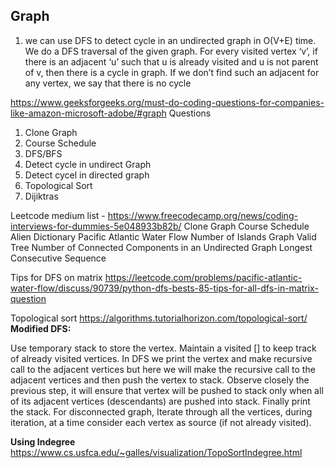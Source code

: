 ## Graph


1. we can use DFS to detect cycle in an undirected graph in O(V+E) time. 
We do a DFS traversal of the given graph. For every visited vertex ‘v’, 
if there is an adjacent ‘u’ such that u is already visited and u is not parent of v, then there is a cycle in graph. 
If we don’t find such an adjacent for any vertex, we say that there is no cycle


https://www.geeksforgeeks.org/must-do-coding-questions-for-companies-like-amazon-microsoft-adobe/#graph
Questions
1. Clone Graph
2. Course Schedule
3. DFS/BFS
4. Detect cycle in undirect Graph
5. Detect cycel in directed graph
6. Topological Sort
7. Dijiktras 

Leetcode medium list - https://www.freecodecamp.org/news/coding-interviews-for-dummies-5e048933b82b/
Clone Graph
Course Schedule
Alien Dictionary
Pacific Atlantic Water Flow
Number of Islands
Graph Valid Tree
Number of Connected Components in an Undirected Graph
Longest Consecutive Sequence

Tips for DFS on matrix
https://leetcode.com/problems/pacific-atlantic-water-flow/discuss/90739/python-dfs-bests-85-tips-for-all-dfs-in-matrix-question

Topological sort
https://algorithms.tutorialhorizon.com/topological-sort/
**Modified DFS:**

Use temporary stack to store the vertex.
Maintain a visited [] to keep track of already visited vertices.
In DFS we print the vertex and make recursive call to the adjacent vertices but here we will make the recursive call to the adjacent vertices and then push the vertex to stack.
Observe closely the previous step, it will ensure that vertex will be pushed to stack only when all of its adjacent vertices (descendants) are pushed into stack.
Finally print the stack.
For disconnected graph, Iterate through all the vertices, during iteration, at a time consider each vertex as source (if not already visited).

**Using Indegree**
https://www.cs.usfca.edu/~galles/visualization/TopoSortIndegree.html
